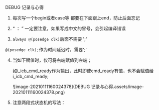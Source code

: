 DEBUG 记录与心得



1. 每次写一个begin或者case等 都要在下面跟上end，防止后面忘记

2.  “ ： ”  一定要注意，如果写成中文的冒号，会引起编译错误

3.  `always @(posedge clk)`后面不需要 ';'

   `@(posedge clk);`作为时间延迟时，需要';'   

4. 当如下赋值时，仅可将右端赋值到左端；

    如i_icb_cmd_ready作为输出，此时即使cmd_ready有值，也不会赋值给i_icb_cmd_ready;

   ![image-20210111160024378](DEBUG 记录与心得.assets/image-20210111160024378.png)

5. 注意两段式状态机的写法：

   